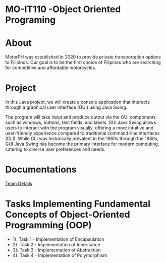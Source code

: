 # MO-IT110 -Object Oriented Programing

# About

MotorPH was established in 2020 to provide private transportation options to Filipinos. Our goal is to be the first choice of Filipinos who are searching for competitive and affordable motorcycles.


# Project

In this Java project, we will create a console application that interacts through a graphical user interface (GUI) using Java Swing. 

The program will take input and produce output via the GUI components such as windows, buttons, text fields, and labels. GUI Java Swing allows users to interact with the program visually, offering a more intuitive and user-friendly experience compared to traditional command-line interfaces (CLI). While CLI was historically prevalent in the 1960s through the 1980s, GUI Java Swing has become the primary interface for modern computing, catering to diverse user preferences and needs.


# Documentations
[Team Details](https://drive.google.com/file/d/1jeKsMZoige_NZENaE7Zoddoy6DjKYm2L/view?usp=share_link) <br />



# Tasks Implementing Fundamental Concepts of Object-Oriented Programming (OOP)
* 1). Task 1 - Implementation of Encapsulation 
* 2). Task 2 - Implementation of Inheritance
* 3). Task 3 - Implementation of Abstraction
* 4). Task 4 - Implementation of Polymorphism
  
